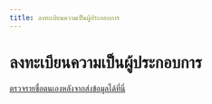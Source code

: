 ```yaml
---
title: ลงทะเบียนความเป็นผู้ประกอบการ
---
```


# ลงทะเบียนความเป็นผู้ประกอบการ

<regtechnopreneur></regtechnopreneur>

[ตรวจรายชื่อตนเองหลังจากส่งข้อมูลได้ที่นี่](/check/regtechnopreneur.md)